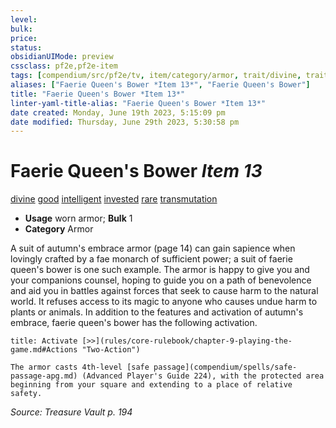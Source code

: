 ```yaml
---
level:
bulk:
price:
status:
obsidianUIMode: preview
cssclass: pf2e,pf2e-item
tags: [compendium/src/pf2e/tv, item/category/armor, trait/divine, trait/good, trait/intelligent, trait/invested, trait/rare, trait/transmutation]
aliases: ["Faerie Queen's Bower *Item 13*", "Faerie Queen's Bower"]
title: "Faerie Queen's Bower *Item 13*"
linter-yaml-title-alias: "Faerie Queen's Bower *Item 13*"
date created: Monday, June 19th 2023, 5:15:09 pm
date modified: Thursday, June 29th 2023, 5:30:58 pm
---
```


# Faerie Queen's Bower *Item 13*

[divine](rules/traits/divine.md) [good](rules/traits/good.md) [intelligent](rules/traits/intelligent-gmg.md) [invested](rules/traits/invested.md) [rare](rules/traits/rare.md) [transmutation](rules/traits/transmutation.md)  

- **Usage** worn armor; **Bulk** 1
- **Category** Armor

A suit of autumn's embrace armor (page 14) can gain sapience when lovingly crafted by a fae monarch of sufficient power; a suit of faerie queen's bower is one such example. The armor is happy to give you and your companions counsel, hoping to guide you on a path of benevolence and aid you in battles against forces that seek to cause harm to the natural world. It refuses access to its magic to anyone who causes undue harm to plants or animals. In addition to the features and activation of autumn's embrace, faerie queen's bower has the following activation.

```ad-embed-ability
title: Activate [>>](rules/core-rulebook/chapter-9-playing-the-game.md#Actions "Two-Action")

The armor casts 4th-level [safe passage](compendium/spells/safe-passage-apg.md) (Advanced Player's Guide 224), with the protected area beginning from your square and extending to a place of relative safety.
```

*Source: Treasure Vault p. 194*
